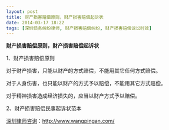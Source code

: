 ```yaml
---
layout: post
title: 财产损害赔偿原则，财产损害赔偿起诉状
date: 2014-03-17 18:22
tags: [深圳债务纠纷律师, 财产损害赔偿纠纷, 财产损害赔偿诉讼时效]
---
```

<strong>财产损害赔偿原则，财产损害赔偿起诉状</strong>

1、财产损害赔偿原则

对于财产损害，只能以财产的方式赔偿，不能用其它任何方式赔偿。

对于人身伤害，也只能以财产的方式予以赔偿，不能用其它方式赔偿。

对于精神损害造成经济损失的，应当以财产方式予以赔偿。

2、财产损害赔偿民事起诉状范本

<a href="http://www.wangpingan.com/">深圳律师咨询</a>：<a href="http://www.wangpingan.com/">http://www.wangpingan.com/</a>

